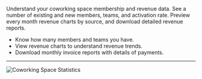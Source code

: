 Understand your coworking space membership and revenue data. See a number of existing and new members, teams, and activation rate. Preview every month revenue charts by source, and download detailed revenue reports.

- Know how many members and teams you have.
- View revenue charts to understand revenue trends.
- Download monthly invoice reports with details of payments.

---

![Coworking Space Statistics](https://s3.ap-northeast-2.amazonaws.com/marketing.feature.andcards.com/statistics.jpg)
